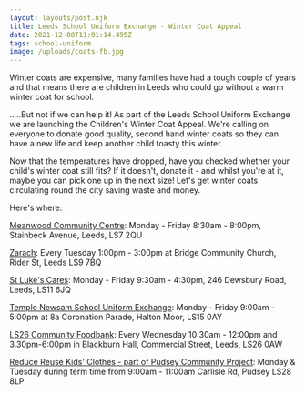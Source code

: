 ```yaml
---
layout: layouts/post.njk
title: Leeds School Uniform Exchange - Winter Coat Appeal
date: 2021-12-08T11:01:14.495Z
tags: school-uniform
image: /uploads/coats-fb.jpg
---
```

<!--StartFragment-->

Winter coats are expensive, many families have had a tough couple of years and that means there are children in Leeds who could go without a warm winter coat for school.

.....But not if we can help it! As part of the Leeds School Uniform Exchange we are launching the Children's Winter Coat Appeal. We're calling on everyone to donate good quality, second hand winter coats so they can have a new life and keep another child toasty this winter.

Now that the temperatures have dropped, have you checked whether your child's winter coat still fits? If it doesn't, donate it - and whilst you're at it, maybe you can pick one up in the next size! Let's get winter coats circulating round the city saving waste and money. 

Here's where:

[Meanwood Community Centre](https://www.facebook.com/pages/Meanwood-Community-Centre/1759354170947562): Monday - Friday 8:30am - 8:00pm, Stainbeck Avenue, Leeds, LS7 2QU

[Zarach](https://www.facebook.com/ZarachLeeds/?__cft__[0]=AZX3oCDpm6oGSkVm3mWaVx34Xw_kc8kcALU7groEZbU_Twin6uWvTekcMXo0awPJeRgXZFOqkVEW3r9Gep64aeANeKFhLOVOwk5WghfRIqE4XqNGRkoNJFwZXzbjj6SyOzb5UbW7FYPcWzd-Aem4eNZdWDBA3boLgPZ-wbbV3n1S6djS72Y7cdgf4ukL7uz0U96l2JhBC2t8RAHHCUDP770v0_iUAtXsCU5e-1Sn3y0eFw&__tn__=kK-R): Every Tuesday 1:00pm - 3:00pm at Bridge Community Church, Rider St, Leeds LS9 7BQ

[St Luke's Cares](https://www.facebook.com/stlukescares): Monday - Friday 9:30am - 4:30pm, 246 Dewsbury Road, Leeds, LS11 6JQ

[Temple Newsam School Uniform Exchange](https://www.facebook.com/groups/169330698652599/?__cft__[0]=AZX3oCDpm6oGSkVm3mWaVx34Xw_kc8kcALU7groEZbU_Twin6uWvTekcMXo0awPJeRgXZFOqkVEW3r9Gep64aeANeKFhLOVOwk5WghfRIqE4XqNGRkoNJFwZXzbjj6SyOzb5UbW7FYPcWzd-Aem4eNZdWDBA3boLgPZ-wbbV3n1S6djS72Y7cdgf4ukL7uz0U96l2JhBC2t8RAHHCUDP770v0_iUAtXsCU5e-1Sn3y0eFw&__tn__=-UK-R): Monday - Friday 9:00am - 5:00pm at 8a Coronation Parade, Halton Moor, LS15 0AY

[LS26 Community Foodbank](https://www.facebook.com/LS26-Community-Foodbank-101660415278135/?__cft__[0]=AZX3oCDpm6oGSkVm3mWaVx34Xw_kc8kcALU7groEZbU_Twin6uWvTekcMXo0awPJeRgXZFOqkVEW3r9Gep64aeANeKFhLOVOwk5WghfRIqE4XqNGRkoNJFwZXzbjj6SyOzb5UbW7FYPcWzd-Aem4eNZdWDBA3boLgPZ-wbbV3n1S6djS72Y7cdgf4ukL7uz0U96l2JhBC2t8RAHHCUDP770v0_iUAtXsCU5e-1Sn3y0eFw&__tn__=kK-R): Every Wednesday 10:30am - 12:00pm and 3.30pm-6:00pm in Blackburn Hall, Commercial Street, Leeds, LS26 0AW

[Reduce Reuse Kids' Clothes - part of Pudsey Community Project](https://www.facebook.com/reducereusekidsclothes/?__cft__[0]=AZX3oCDpm6oGSkVm3mWaVx34Xw_kc8kcALU7groEZbU_Twin6uWvTekcMXo0awPJeRgXZFOqkVEW3r9Gep64aeANeKFhLOVOwk5WghfRIqE4XqNGRkoNJFwZXzbjj6SyOzb5UbW7FYPcWzd-Aem4eNZdWDBA3boLgPZ-wbbV3n1S6djS72Y7cdgf4ukL7uz0U96l2JhBC2t8RAHHCUDP770v0_iUAtXsCU5e-1Sn3y0eFw&__tn__=kK-R): Monday & Tuesday during term time from 9:00am - 11:00am Carlisle Rd, Pudsey LS28 8LP

<!--EndFragment-->